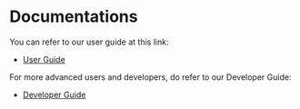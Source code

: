 # Documentations
You can refer to our user guide at this link:
*   [User Guide](./docs/UserGuide.adoc)

For more advanced users and developers, do refer to our Developer Guide:
*   [Developer Guide](./docs/DeveloperGuide.adoc)